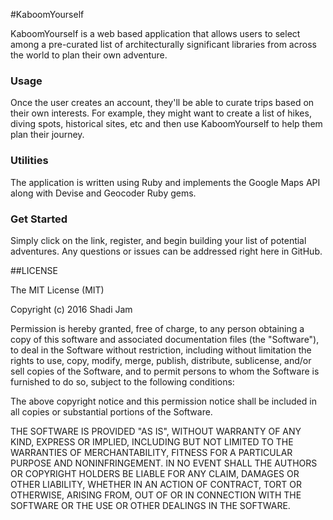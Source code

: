 #KaboomYourself

KaboomYourself is a web based application that allows users to select among a pre-curated list of architecturally significant libraries from across the world to plan their own adventure.

### Usage
Once the user creates an account, they'll be able to curate trips based on their own interests. For example, they might want to create a list of hikes, diving spots, historical sites, etc and then use KaboomYourself to help them plan their journey.

### Utilities
The application is written using Ruby and implements the Google Maps API along with Devise and Geocoder Ruby gems.

### Get Started

Simply click on the link, register, and begin building your list of potential adventures. Any questions or issues can be addressed right here in GitHub.

##LICENSE

The MIT License (MIT)

Copyright (c) 2016 Shadi Jam

Permission is hereby granted, free of charge, to any person obtaining a copy of this software and associated documentation files (the "Software"), to deal in the Software without restriction, including without limitation the rights to use, copy, modify, merge, publish, distribute, sublicense, and/or sell copies of the Software, and to permit persons to whom the Software is furnished to do so, subject to the following conditions:

The above copyright notice and this permission notice shall be included in all copies or substantial portions of the Software.

THE SOFTWARE IS PROVIDED "AS IS", WITHOUT WARRANTY OF ANY KIND, EXPRESS OR IMPLIED, INCLUDING BUT NOT LIMITED TO THE WARRANTIES OF MERCHANTABILITY, FITNESS FOR A PARTICULAR PURPOSE AND NONINFRINGEMENT. IN NO EVENT SHALL THE AUTHORS OR COPYRIGHT HOLDERS BE LIABLE FOR ANY CLAIM, DAMAGES OR OTHER LIABILITY, WHETHER IN AN ACTION OF CONTRACT, TORT OR OTHERWISE, ARISING FROM, OUT OF OR IN CONNECTION WITH THE SOFTWARE OR THE USE OR OTHER DEALINGS IN THE SOFTWARE.

